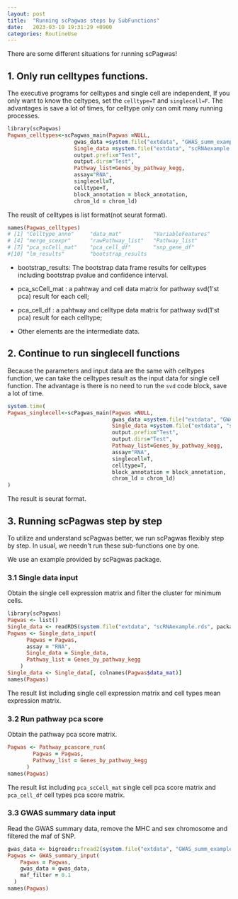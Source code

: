 ```yaml
---
layout: post
title:  "Running scPagwas steps by SubFunctions"
date:   2023-03-10 19:31:29 +0900
categories: RoutineUse
---
```


There are some different situations for running scPagwas!
## 1. Only run celltypes functions.

The executive programs for celltypes and single cell are independent, If you only want to know the celtypes, set the `celltype=T` and `singlecell=F`.
The advantages is save a lot of times, for celltype only can omit many running processes.

```ruby
library(scPagwas)
Pagwas_celltypes<-scPagwas_main(Pagwas =NULL,
                     gwas_data =system.file("extdata", "GWAS_summ_example.txt", package = "scPagwas"),
                     Single_data =system.file("extdata", "scRNAexample.rds", package = "scPagwas"),
                     output.prefix="Test",
                     output.dirs="Test",
                     Pathway_list=Genes_by_pathway_kegg,
                     assay="RNA",
                     singlecell=T, 
                     celltype=T,
                     block_annotation = block_annotation,
                     chrom_ld = chrom_ld)
```

The reuslt of celltypes is list format(not seurat format).
```ruby
names(Pagwas_celltypes)
# [1] "Celltype_anno"     "data_mat"          "VariableFeatures" 
# [4] "merge_scexpr"      "rawPathway_list"   "Pathway_list"     
# [7] "pca_scCell_mat"    "pca_cell_df"       "snp_gene_df"      
#[10] "lm_results"        "bootstrap_results
```

- bootstrap_results: The bootstrap data frame results for celltypes including bootstrap pvalue and confidence interval.
- pca_scCell_mat : a pahtway and cell data matrix for pathway svd(1'st pca) result for each cell;
- pca_cell_df : a pahtway and celltype data matrix for pathway svd(1'st pca) result for each celltype;

- Other elements are the intermediate data. 

## 2. Continue to run singlecell functions  
Because the parameters and input data are the same with celltypes function, we can take the celltypes result as the input data for single cell function. The advantage is there is no need to 
run the `svd` code block, save a lot of time. 

```ruby
system.time(
Pagwas_singlecell<-scPagwas_main(Pagwas =NULL, 
                                 gwas_data =system.file("extdata", "GWAS_summ_example.txt", package = "scPagwas"),
                                 Single_data =system.file("extdata", "scRNAexample.rds", package = "scPagwas"),
                                 output.prefix="Test",
                                 output.dirs="Test",
                                 Pathway_list=Genes_by_pathway_kegg,
                                 assay="RNA",
                                 singlecell=T, 
                                 celltype=T,
                                 block_annotation = block_annotation,
                                 chrom_ld = chrom_ld)
)

```
The result is seurat format.

## 3. Running scPagwas step by step

To utilize and understand scPagwas better, we run scPagwas flexibly step by step. In usual, we needn't run these sub-functions one by one.

We use an example provided by scPagwas package.

### 3.1 Single data input

Obtain the single cell expression matrix and filter the cluster for minimum cells.

```ruby
library(scPagwas)
Pagwas <- list()
Single_data <- readRDS(system.file("extdata", "scRNAexample.rds", package = "scPagwas"))
Pagwas <- Single_data_input(
      Pagwas = Pagwas,
      assay = "RNA",
      Single_data = Single_data,
      Pathway_list = Genes_by_pathway_kegg
    )
Single_data <- Single_data[, colnames(Pagwas$data_mat)]
names(Pagwas)
```

The result list including single cell expression matrix and cell types mean expression matrix.

### 3.2 Run pathway pca score 

Obtain the pathway pca score matrix.

```ruby
Pagwas <- Pathway_pcascore_run(
        Pagwas = Pagwas,
        Pathway_list = Genes_by_pathway_kegg
      )
names(Pagwas)
```


The result list including `pca_scCell_mat` single cell pca score matrix and `pca_cell_df` cell types pca score matrix.

### 3.3 GWAS summary data input

Read the GWAS summary data, remove the MHC and sex chromosome and filtered the maf of SNP.

```ruby
gwas_data <- bigreadr::fread2(system.file("extdata", "GWAS_summ_example.txt", package = "scPagwas"))
Pagwas <- GWAS_summary_input(
    Pagwas = Pagwas,
    gwas_data = gwas_data,
    maf_filter = 0.1
  )
names(Pagwas)
```
